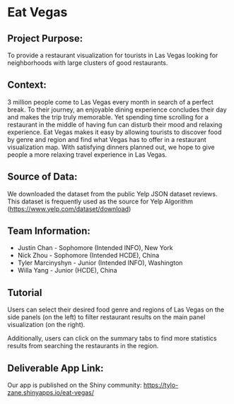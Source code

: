# Eat Vegas

## Project Purpose: 
To provide a restaurant visualization for tourists in Las Vegas looking for neighborhoods with large clusters of good restaurants. 


## Context: 
3 million people come to Las Vegas every month in search of a perfect break. To their journey, an enjoyable dining experience concludes their day and makes the trip truly memorable. Yet spending time scrolling for a restaurant in the middle of having fun can disturb their mood and relaxing experience. Eat Vegas makes it easy by allowing tourists to discover food by genre and region and find what Vegas has to offer in a restaurant visualization map. With satisfying dinners planned out, we hope to give people a more relaxing travel experience in Las Vegas.


## Source of Data: 

We downloaded the dataset from the public Yelp JSON dataset reviews. This dataset is frequently used as the source for Yelp Algorithm  (https://www.yelp.com/dataset/download)


## Team Information:
* Justin Chan - Sophomore (Intended INFO), New York
* Nick Zhou - Sophomore (Intended HCDE), China
* Tyler Marcinyshyn - Junior (Intended INFO), Washington
* Willa Yang - Junior (HCDE), China


## Tutorial
Users can select their desired food genre and regions of Las Vegas on the side panels (on the left) to filter restaurant results on the main panel visualization (on the right). 

Additionally, users can click on the summary tabs to find more statistics results from searching the restaurants in the region.

## Deliverable App Link:
Our app is published on the Shiny community:
https://tylo-zane.shinyapps.io/eat-vegas/
